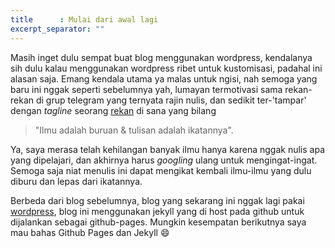 ```yaml
---
title      : Mulai dari awal lagi
excerpt_separator: ""
---
```

Masih inget dulu sempat buat blog menggunakan wordpress, kendalanya sih dulu 
kalau menggunakan wordpress ribet untuk kustomisasi, padahal ini alasan saja. 
Emang kendala utama ya malas untuk ngisi, nah semoga yang baru ini nggak
seperti sebelumnya yah, lumayan termotivasi sama rekan-rekan di grup telegram
yang ternyata rajin nulis, dan sedikit ter-'tampar' dengan _tagline_ 
seorang [rekan](https://se7entime.wordpress.com/ "Se7enTime") di sana yang bilang 

> "Ilmu adalah buruan & tulisan adalah ikatannya". 

Ya, saya merasa telah kehilangan banyak ilmu hanya karena nggak nulis apa yang 
dipelajari, dan akhirnya harus _googling_ ulang untuk mengingat-ingat. Semoga
saja niat menulis ini dapat mengikat kembali ilmu-ilmu yang dulu diburu dan 
lepas dari ikatannya. 
<!--more-->
Berbeda dari blog sebelumnya, blog yang sekarang ini nggak lagi pakai 
[wordpress](https://wordpress.org/), blog ini menggunakan jekyll yang di host 
pada github untuk dijalankan sebagai github-pages. Mungkin kesempatan berikutnya
saya mau bahas Github Pages dan Jekyll :smile:
